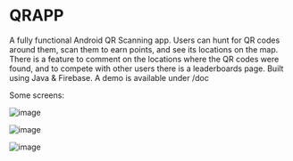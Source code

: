 # QRAPP

A fully functional Android QR Scanning app.
Users can hunt for QR codes around them, scan them to earn points, and see its locations on the map. There is a feature to comment on the locations where the QR codes were found, and to compete with other users there is a leaderboards page.
Built using Java & Firebase.
A demo is available under /doc

Some screens:

![image](https://github.com/nh987/QRAPP/assets/100050962/66c64856-c534-4a8f-a3a5-de656fb60b1d)

![image](https://github.com/nh987/QRAPP/assets/100050962/a4b1ec40-10ed-4dc4-98b3-d018feb02909)

![image](https://github.com/nh987/QRAPP/assets/100050962/cf3d05c1-56d5-4899-bc06-3752ceea1c77)



